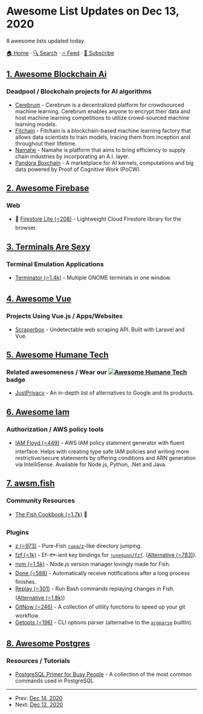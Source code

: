 # Awesome List Updates on Dec 13, 2020

8 awesome lists updated today.

[🏠 Home](/README.md) · [🔍 Search](https://test.trackawesomelist.com/search/) · [🔥 Feed](https://test.trackawesomelist.com/feed.xml) · [📮 Subscribe](https://trackawesomelist.us17.list-manage.com/subscribe?u=d2f0117aa829c83a63ec63c2f&id=36a103854c)



## [1. Awesome Blockchain Ai](/content/steven2358/awesome-blockchain-ai/README.md)

### Deadpool / Blockchain projects for AI algorithms

*   [Cerebrum](https://cerebrum.world/) - Cerebrum is a decentralized platform for crowdsourced machine learning. Cerebrum enables anyone to encrypt their data and host machine learning competitions to utilize crowd-sourced machine learning models.
*   [Fitchain](https://fitchain.io/) - Fitchain is a blockchain-based machine learning factory that allows data scientists to train models, tracing them from inception and throughout their lifetime.
*   [Namahe](https://namahe.io/) - Namahe is platform that aims to bring efficiency to supply chain industries by incorporating an A.I. layer.
*   [Pandora Boxchain](https://pandoraboxchain.ai/) - A marketplace for AI kernels, computations and big data powered by Proof of Cognitive Work (PoCW).

## [2. Awesome Firebase](/content/jthegedus/awesome-firebase/README.md)

### Web

*   🔌 [Firestore Lite (⭐208)](https://github.com/samuelgozi/firebase-firestore-lite) - Lightweight Cloud Firestore library for the browser.

## [3. Terminals Are Sexy](/content/k4m4/terminals-are-sexy/README.md)

### Terminal Emulation Applications

*   [Terminator (⭐1.4k)](https://github.com/gnome-terminator/terminator) - Multiple GNOME terminals in one window.

## [4. Awesome Vue](/content/vuejs/awesome-vue/README.md)

### Projects Using Vue.js / Apps/Websites

*   [Scraperbox](https://scraperbox.com) - Undetectable web scraping API. Built with Laravel and Vue.

## [5. Awesome Humane Tech](/content/humanetech-community/awesome-humane-tech/README.md)

### Related awesomeness / Wear our   [![Awesome Humane Tech](https://raw.githubusercontent.com/humanetech-community/awesome-humane-tech/main/humane-tech-badge.svg?sanitize=true)](https://github.com/humanetech-community/awesome-humane-tech)   badge

*   [JustPrivacy](https://justprivacy.org/google-alternatives/) - An in-depth list of alternatives to Google and its products.

## [6. Awesome Iam](/content/kdeldycke/awesome-iam/README.md)

### Authorization / AWS policy tools

*   [IAM Floyd (⭐449)](https://github.com/udondan/iam-floyd) - AWS IAM policy statement generator with fluent interface. Helps with creating type safe IAM policies and writing more restrictive/secure statements by offering conditions and ARN generation via IntelliSense. Available for Node.js, Python, .Net and Java.

## [7. awsm.fish](/content/jorgebucaran/awsm.fish/README.md)

### Community Resources

*   [The Fish Cookbook (⭐1.7k)](https://github.com/jorgebucaran/cookbook.fish) 🍣

### Plugins

*   [z (⭐973)](https://github.com/jethrokuan/z) - Pure-Fish [`rupa/z`](https://github.com/rupa/z)-like directory jumping.
*   [fzf (⭐1k)](https://github.com/PatrickF1/fzf.fish) - Ef-🐟-ient key bindings for [`junegunn/fzf`](https://github.com/junegunn/fzf). ([Alternative (⭐783)](https://github.com/jethrokuan/fzf)).
*   [nvm (⭐1.5k)](https://github.com/jorgebucaran/nvm.fish) - Node.js version manager lovingly made for Fish.
*   [Done (⭐588)](https://github.com/franciscolourenco/done) - Automatically receive notifications after a long process finishes.
*   [Replay (⭐301)](https://github.com/jorgebucaran/replay.fish) - Run Bash commands replaying changes in Fish. ([Alternative (⭐1.8k)](https://github.com/edc/bass))
*   [GitNow (⭐246)](https://github.com/joseluisq/gitnow) - A collection of utility functions to speed up your git workflow.
*   [Getopts (⭐196)](https://github.com/jorgebucaran/getopts.fish) - CLI options parser (alternative to the [`argparse`](https://fishshell.com/docs/current/cmds/argparse.html) builtin).

## [8. Awesome Postgres](/content/dhamaniasad/awesome-postgres/README.md)

### Resources / Tutorials

*   [PostgreSQL Primer for Busy People](https://zaiste.net/posts/postgresql-primer-for-busy-people/) - A collection of the most common commands used in PostgreSQL

---

- Prev: [Dec 14, 2020](/content/2020/12/14/README.md)
- Next: [Dec 12, 2020](/content/2020/12/12/README.md)